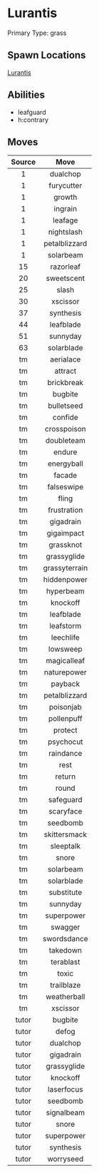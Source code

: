 # Lurantis  
Primary Type: grass  
  
## Spawn Locations  
[Lurantis](/data/spawn_presets/lurantis.md)  
  
## Abilities  
  * leafguard
  * h:contrary
  
  
## Moves  
  
| Source | Move |  
|:---:|:---:|  
| 1 | dualchop |  
| 1 | furycutter |  
| 1 | growth |  
| 1 | ingrain |  
| 1 | leafage |  
| 1 | nightslash |  
| 1 | petalblizzard |  
| 1 | solarbeam |  
| 15 | razorleaf |  
| 20 | sweetscent |  
| 25 | slash |  
| 30 | xscissor |  
| 37 | synthesis |  
| 44 | leafblade |  
| 51 | sunnyday |  
| 63 | solarblade |  
| tm | aerialace |  
| tm | attract |  
| tm | brickbreak |  
| tm | bugbite |  
| tm | bulletseed |  
| tm | confide |  
| tm | crosspoison |  
| tm | doubleteam |  
| tm | endure |  
| tm | energyball |  
| tm | facade |  
| tm | falseswipe |  
| tm | fling |  
| tm | frustration |  
| tm | gigadrain |  
| tm | gigaimpact |  
| tm | grassknot |  
| tm | grassyglide |  
| tm | grassyterrain |  
| tm | hiddenpower |  
| tm | hyperbeam |  
| tm | knockoff |  
| tm | leafblade |  
| tm | leafstorm |  
| tm | leechlife |  
| tm | lowsweep |  
| tm | magicalleaf |  
| tm | naturepower |  
| tm | payback |  
| tm | petalblizzard |  
| tm | poisonjab |  
| tm | pollenpuff |  
| tm | protect |  
| tm | psychocut |  
| tm | raindance |  
| tm | rest |  
| tm | return |  
| tm | round |  
| tm | safeguard |  
| tm | scaryface |  
| tm | seedbomb |  
| tm | skittersmack |  
| tm | sleeptalk |  
| tm | snore |  
| tm | solarbeam |  
| tm | solarblade |  
| tm | substitute |  
| tm | sunnyday |  
| tm | superpower |  
| tm | swagger |  
| tm | swordsdance |  
| tm | takedown |  
| tm | terablast |  
| tm | toxic |  
| tm | trailblaze |  
| tm | weatherball |  
| tm | xscissor |  
| tutor | bugbite |  
| tutor | defog |  
| tutor | dualchop |  
| tutor | gigadrain |  
| tutor | grassyglide |  
| tutor | knockoff |  
| tutor | laserfocus |  
| tutor | seedbomb |  
| tutor | signalbeam |  
| tutor | snore |  
| tutor | superpower |  
| tutor | synthesis |  
| tutor | worryseed |  
  
